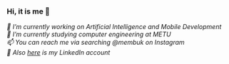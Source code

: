 ### Hi, it is me 👋
*🔭 I’m currently working on Artificial Intelligence and Mobile Development*  
*🌱 I’m currently studying computer engineering at METU*  
*📫 You can reach me via searching @membuk on Instagram*  
*💬 Also [here](https://www.linkedin.com/in/mehmet-kekec) is my LinkedIn account*

<!--
**membuk/membuk** is a ✨ _special_ ✨ repository because its `README.md` (this file) appears on your GitHub profile.

Here are some ideas to get you started:

- 🔭 I’m currently working on ...
- 🌱 I’m currently learning ...
- 👯 I’m looking to collaborate on ...
- 🤔 I’m looking for help with ...
- 💬 Ask me about ...
- 📫 How to reach me: ...
- 😄 Pronouns: ...
- ⚡ Fun fact: ...
-->
